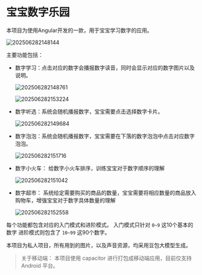 # 宝宝数字乐园

本项目为使用Angular开发的一款，用于宝宝学习数字的应用。

![202506282148144](./resources/snap/1.png)

主要功能包括：

- 数字学习：点击对应的数字会播报数字读音，同时会显示对应的数字图片以及说明。

  ![202506282148761](./resources/snap/2.png)

  ![202506282153224](./resources/snap/7.png)

- 数字听选：系统会随机播报数字，宝宝需要点击选择数字卡片。

  ![202506282149684](./resources/snap/3.png)

- 数字泡泡：系统会随机播报数字，宝宝需要在下落的数字泡泡中点击对应数字泡泡。

  ![202506282151716](./resources/snap/4.png)

- 数字小火车： 给数字小火车排序，训练宝宝对于数字顺序的理解

  ![202506282151042](./resources/snap/5.png)

- 数字超市： 系统给定需要购买的商品的数量，宝宝需要将相应数量的商品放入购物车，增强宝宝对于数字具体数量的理解

  ![202506282152558](./resources/snap/6.png)

每个功能都包含对应的入门模式和进阶模式。
入门模式只针对 `0~9` 这10个基本的数字
进阶模式则包含了 `10~99` 这90个数字。

本项目为私人项目，所有用到的图片，以及声音资源，均采用豆包大模型生成。

> 关于移动端：
> 本项目使用 capacitor 进行打包成移动端应用，目前仅支持 Android 平台。
